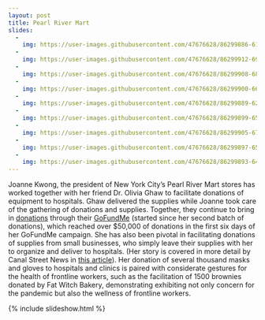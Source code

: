 ```yaml
---
layout: post
title: Pearl River Mart 
slides:
  -
    img: https://user-images.githubusercontent.com/47676628/86299886-611aeb80-bbcf-11ea-97a9-0108f0d9837f.jpg
  -
    img: https://user-images.githubusercontent.com/47676628/86299912-69732680-bbcf-11ea-80be-6204eedabedd.jpg
  -
    img: https://user-images.githubusercontent.com/47676628/86299908-68da9000-bbcf-11ea-9801-8f6a6e4ec801.jpg
  -
    img: https://user-images.githubusercontent.com/47676628/86299900-66783600-bbcf-11ea-93d1-244fe7e21045.jpg
  -
    img: https://user-images.githubusercontent.com/47676628/86299889-62e4af00-bbcf-11ea-8841-bc518f6212ef.jpg
  -
    img: https://user-images.githubusercontent.com/47676628/86299899-65df9f80-bbcf-11ea-97a8-89910ee18bd7.jpg
  -
    img: https://user-images.githubusercontent.com/47676628/86299905-67a96300-bbcf-11ea-839f-d2ddb7c7eca1.jpg
  -
    img: https://user-images.githubusercontent.com/47676628/86299897-65470900-bbcf-11ea-9d3b-c212a5a0799d.jpg
  -
    img: https://user-images.githubusercontent.com/47676628/86299893-6415dc00-bbcf-11ea-9f8f-e3857c88afdc.jpg
---
```


Joanne Kwong, the president of New York City’s Pearl River Mart stores has worked together with her friend Dr. Olivia Ghaw to facilitate donations of equipment to hospitals. Ghaw delivered the supplies while Joanne took care of the gathering of donations and supplies. Together, they continue to bring in [donations](https://www.instagram.com/p/B-pbayUD2MQ/?goal=0_1ef49e2614-6f8f63c1b2-75085503&mc_cid=6f8f63c1b2&mc_eid=7b033cf7de) through their [GoFundMe](https://www.gofundme.com/f/pearl-river-mask-drive?goal=0_1ef49e2614-6f8f63c1b2-75085503&mc_cid=6f8f63c1b2&mc_eid=7b033cf7de) (started since her second batch of donations), which reached over $50,000 of donations in the first six days of her GoFundMe campaign. She has also been pivotal in facilitating donations of supplies from small businesses, who simply leave their supplies with her to organize and deliver to hospitals. (Her story is covered in more detail by Canal Street News in [this article](https://www.canalstreetnews.com/news/pearl-river-mart-continues-to-radicalize-new-york-city)). Her donation of several thousand masks and gloves to hospitals and clinics is paired with considerate gestures for the health of frontline workers, such as the facilitation of 1500 brownies donated by Fat Witch Bakery, demonstrating exhibiting not only concern for the pandemic but also the wellness of frontline workers. 

{% include slideshow.html %}
